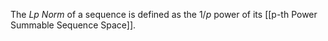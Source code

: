 The *Lp Norm* of a sequence is defined as the $1/p$ power of its [[p-th Power Summable Sequence Space]].
